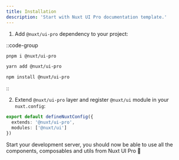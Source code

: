 ```yaml
---
title: Installation
description: 'Start with Nuxt UI Pro documentation template.'
---
```


1. Add `@nuxt/ui-pro` dependency to your project:

::code-group

```bash [pnpm]
pnpm i @nuxt/ui-pro
```

```bash [yarn]
yarn add @nuxt/ui-pro
```

```bash [npm]
npm install @nuxt/ui-pro
```

::

2. Extend `@nuxt/ui-pro` layer and register `@nuxt/ui` module in your `nuxt.config`:

```ts [nuxt.config.ts]
export default defineNuxtConfig({
  extends: '@nuxt/ui-pro',
  modules: ['@nuxt/ui']
})
```

Start your development server, you should now be able to use all the components, composables and utils from Nuxt UI Pro 🚀
